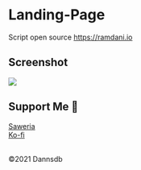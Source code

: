 # Landing-Page
Script open source https://ramdani.io

## Screenshot

<img src="Images/Demo.jpg">

## Support Me 💙

<a href="https://saweria.co/dannsdb">Saweria</a>
<br>
<a href="https://ko-fi.com/itsramm ">Ko-fi</a>

<br>©2021 Dannsdb
